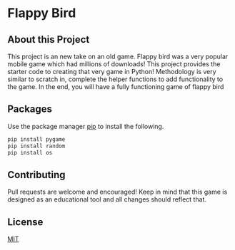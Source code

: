 # Flappy Bird

## About this Project
This project is an new take on an old game. Flappy bird was a very popular mobile game which had millions of downloads! This project provides the starter code to creating that very game in Python! Methodology is very similar to scratch in, complete the helper functions to add functionality to the game. In the end, you will have a fully functioning game of flappy bird

## Packages
Use the package manager [pip](https://pip.pypa.io/en/stable/) to install the following.

```bash
pip install pygame
pip install random
pip install os
```

## Contributing
Pull requests are welcome and encouraged! Keep in mind that this game is designed as an educational tool and all changes should reflect that.

## License
[MIT](https://choosealicense.com/licenses/mit/)

